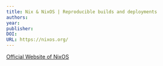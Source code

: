 ```yaml
---
title: Nix & NixOS | Reproducible builds and deployments
authors: 
year: 
publisher: 
DOI: 
URL: https://nixos.org/
---
```

[Official Website of NixOS](https://nixos.org/)
